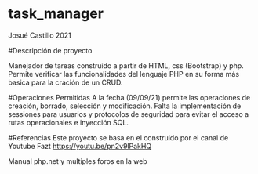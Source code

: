 # task_manager

Josué Castillo
2021

#Descripción de proyecto

Manejador de tareas construido a partir de HTML, css (Bootstrap) y php.
Permite verificar las funcionalidades del lenguaje PHP en su forma más basica 
para la cración de un CRUD.

#Operaciones Permitidas
A la fecha (09/09/21) permite las operaciones de creación, borrado, selección y modificación.
Falta la implementación de sessiones para usuarios y protocolos de seguridad para evitar el acceso a rutas
operacionales e inyección SQL.

#Referencias
Este proyecto se basa en el construido por el canal de Youtube Fazt
https://youtu.be/pn2v9lPakHQ

Manual php.net y multiples foros en la web